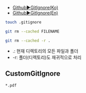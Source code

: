 
##
- [Github▶️GitIgnore(Ko)](https://docs.github.com/ko/get-started/git-basics/ignoring-files)
- [Github▶️GitIgnore(En)](https://docs.github.com/en/get-started/git-basics/ignoring-files)


```bash
touch .gitignore
```
```bash
git rm --cached FILENAME
```
```bash
git rm --cached -r .
```
- .: 현재 디렉토리의 모든 파일과 폴더
- -r: 폴더(디렉토리)도 재귀적으로 처리


## CustomGitIgnore
```ignore
*.pdf
```